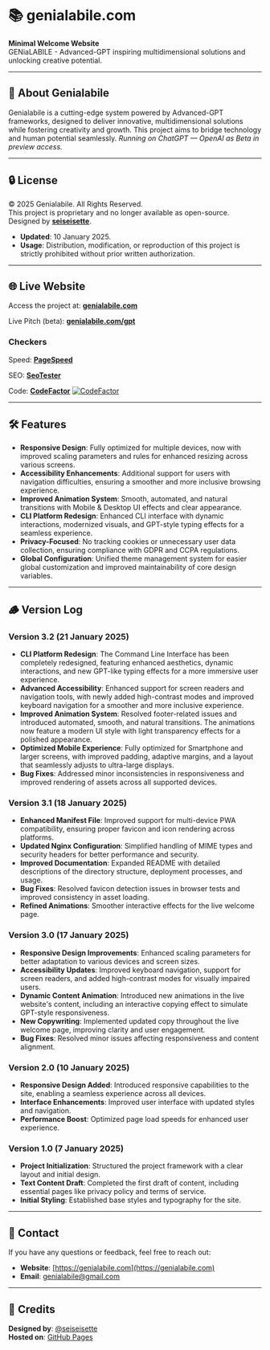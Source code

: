 # 📚 genialabile.com

**Minimal Welcome Website**  
GENiaLABILE - Advanced-GPT inspiring multidimensional solutions and unlocking creative potential.

---

## 🤖 About Genialabile

Genialabile is a cutting-edge system powered by Advanced-GPT frameworks, designed to deliver innovative, multidimensional solutions while fostering creativity and growth. This project aims to bridge technology and human potential seamlessly.
*Running on ChatGPT — OpenAI as Beta in preview access.*

---

## 🔒 License

© 2025 Genialabile. All Rights Reserved.  
This project is proprietary and no longer available as open-source.  
Designed by **[seiseisette](https://github.com/seiseisette)**.  

- **Updated**: 10 January 2025.  
- **Usage**: Distribution, modification, or reproduction of this project is strictly prohibited without prior written authorization.

---

## 🌐 Live Website

Access the project at: **[genialabile.com](https://genialabile.com/)**

Live Pitch (beta): **[genialabile.com/gpt](https://genialabile.com/cli)**

### Checkers

Speed:
**[PageSpeed](https://pagespeed.web.dev/analysis/https-genialabile-com/we3htll2lx?hl=en&form_factor=mobile)**

SEO:
**[SeoTester](https://suite.seotesteronline.com/seo-checker/aHR0cHM6Ly9nZW5pYWxhYmlsZS5jb20=/#)**

Code:
**[CodeFactor](https://www.codefactor.io/repository/github/seiseisette/genialabile.com)**
[![CodeFactor](https://www.codefactor.io/repository/github/seiseisette/genialabile.com/badge)](https://www.codefactor.io/repository/github/seiseisette/genialabile.com)

---

## 🛠️ Features

- **Responsive Design**: Fully optimized for multiple devices, now with improved scaling parameters and rules for enhanced resizing across various screens.  
- **Accessibility Enhancements**: Additional support for users with navigation difficulties, ensuring a smoother and more inclusive browsing experience.  
- **Improved Animation System**: Smooth, automated, and natural transitions with Mobile & Desktop UI effects and clear appearance.  
- **CLI Platform Redesign**: Enhanced CLI interface with dynamic interactions, modernized visuals, and GPT-style typing effects for a seamless experience.  
- **Privacy-Focused**: No tracking cookies or unnecessary user data collection, ensuring compliance with GDPR and CCPA regulations.  
- **Global Configuration**: Unified theme management system for easier global customization and improved maintainability of core design variables.

---

## 🪵 Version Log

### **Version 3.2** (21 January 2025)

- **CLI Platform Redesign**: The Command Line Interface has been completely redesigned, featuring enhanced aesthetics, dynamic interactions, and new GPT-like typing effects for a more immersive user experience.  
- **Advanced Accessibility**: Enhanced support for screen readers and navigation tools, with newly added high-contrast modes and improved keyboard navigation for a smoother and more inclusive experience.  
- **Improved Animation System**: Resolved footer-related issues and introduced automated, smooth, and natural transitions. The animations now feature a modern UI style with light transparency effects for a polished appearance.  
- **Optimized Mobile Experience**: Fully optimized for Smartphone  and larger screens, with improved padding, adaptive margins, and a layout that seamlessly adjusts to ultra-large displays.   
- **Bug Fixes**: Addressed minor inconsistencies in responsiveness and improved rendering of assets across all supported devices.

### **Version 3.1** (18 January 2025)
- **Enhanced Manifest File**: Improved support for multi-device PWA compatibility, ensuring proper favicon and icon rendering across platforms.
- **Updated Nginx Configuration**: Simplified handling of MIME types and security headers for better performance and security.
- **Improved Documentation**: Expanded README with detailed descriptions of the directory structure, deployment processes, and usage.
- **Bug Fixes**: Resolved favicon detection issues in browser tests and improved consistency in asset loading.
- **Refined Animations**: Smoother interactive effects for the live welcome page.

### **Version 3.0** (17 January 2025)
- **Responsive Design Improvements**: Enhanced scaling parameters for better adaptation to various devices and screen sizes.  
- **Accessibility Updates**: Improved keyboard navigation, support for screen readers, and added high-contrast modes for visually impaired users.  
- **Dynamic Content Animation**: Introduced new animations in the live website's content, including an interactive copying effect to simulate GPT-style responsiveness.  
- **New Copywriting**: Implemented updated copy throughout the live welcome page, improving clarity and user engagement.  
- **Bug Fixes**: Resolved minor issues affecting responsiveness and content alignment.

### **Version 2.0** (10 January 2025)
- **Responsive Design Added**: Introduced responsive capabilities to the site, enabling a seamless experience across all devices.
- **Interface Enhancements**: Improved user interface with updated styles and navigation.
- **Performance Boost**: Optimized page load speeds for enhanced user experience.

### **Version 1.0** (7 January 2025)
- **Project Initialization**: Structured the project framework with a clear layout and initial design.
- **Text Content Draft**: Completed the first draft of content, including essential pages like privacy policy and terms of service.
- **Initial Styling**: Established base styles and typography for the site.

---

## 📇 Contact

If you have any questions or feedback, feel free to reach out:

- **Website**: [https://genialabile.com](https://genialabile.com)  
- **Email**: [genialabile@gmail.com](mailto:genialabile@gmail.com?subject=Contact%20Request%20For)  

---

## 👾 Credits

**Designed by**: [@seiseisette](https://x.com/seiseisette)  
**Hosted on**: [GitHub Pages](https://github.com/seiseisette/gen-ia)
